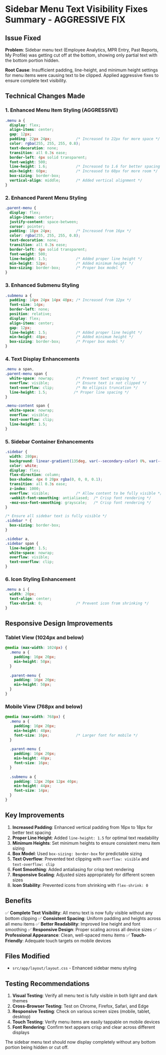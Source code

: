 # Sidebar Menu Text Visibility Fixes Summary - AGGRESSIVE FIX

## Issue Fixed
**Problem**: Sidebar menu text (Employee Analytics, MPR Entry, Past Reports, My Profile) was getting cut off at the bottom, showing only partial text with the bottom portion hidden.

**Root Cause**: Insufficient padding, line-height, and minimum height settings for menu items were causing text to be clipped. Applied aggressive fixes to ensure complete text visibility.

## Technical Changes Made

### 1. Enhanced Menu Item Styling (AGGRESSIVE)
```css
.menu a {
  display: flex;
  align-items: center;
  gap: 12px;
  padding: 22px 24px;           /* Increased to 22px for more space */
  color: rgba(255, 255, 255, 0.8);
  text-decoration: none;
  transition: all 0.3s ease;
  border-left: 4px solid transparent;
  font-weight: 500;
  line-height: 1.6;             /* Increased to 1.6 for better spacing */
  min-height: 60px;             /* Increased to 60px for more room */
  box-sizing: border-box;
  vertical-align: middle;       /* Added vertical alignment */
}
```

### 2. Enhanced Parent Menu Styling
```css
.parent-menu {
  display: flex;
  align-items: center;
  justify-content: space-between;
  cursor: pointer;
  padding: 18px 24px;           /* Increased from 16px */
  color: rgba(255, 255, 255, 0.8);
  text-decoration: none;
  transition: all 0.3s ease;
  border-left: 4px solid transparent;
  font-weight: 500;
  line-height: 1.5;             /* Added proper line height */
  min-height: 52px;             /* Added minimum height */
  box-sizing: border-box;       /* Proper box model */
}
```

### 3. Enhanced Submenu Styling
```css
.submenu a {
  padding: 14px 24px 14px 48px; /* Increased from 12px */
  font-size: 14px;
  border-left: none;
  position: relative;
  display: flex;
  align-items: center;
  gap: 12px;
  line-height: 1.5;             /* Added proper line height */
  min-height: 48px;             /* Added minimum height */
  box-sizing: border-box;       /* Proper box model */
}
```

### 4. Text Display Enhancements
```css
.menu a span,
.parent-menu span {
  white-space: nowrap;          /* Prevent text wrapping */
  overflow: visible;            /* Ensure text is not clipped */
  text-overflow: clip;          /* No ellipsis truncation */
  line-height: 1.5;            /* Proper line spacing */
}

.menu-content span {
  white-space: nowrap;
  overflow: visible;
  text-overflow: clip;
  line-height: 1.5;
}
```

### 5. Sidebar Container Enhancements
```css
.sidebar {
  width: 280px;
  background: linear-gradient(135deg, var(--secondary-color) 0%, var(--primary-color) 100%);
  color: white;
  display: flex;
  flex-direction: column;
  box-shadow: 4px 0 20px rgba(0, 0, 0, 0.1);
  transition: all 0.3s ease;
  z-index: 1000;
  overflow: visible;            /* Allow content to be fully visible */
  -webkit-font-smoothing: antialiased;  /* Crisp font rendering */
  -moz-osx-font-smoothing: grayscale;   /* Crisp font rendering */
}

/* Ensure all sidebar text is fully visible */
.sidebar * {
  box-sizing: border-box;
}

.sidebar a,
.sidebar span {
  line-height: 1.5;
  white-space: nowrap;
  overflow: visible;
  text-overflow: clip;
}
```

### 6. Icon Styling Enhancement
```css
.menu a i {
  width: 20px;
  text-align: center;
  flex-shrink: 0;               /* Prevent icon from shrinking */
}
```

## Responsive Design Improvements

### Tablet View (1024px and below)
```css
@media (max-width: 1024px) {
  .menu a {
    padding: 16px 20px;
    min-height: 50px;
  }
  
  .parent-menu {
    padding: 16px 20px;
    min-height: 50px;
  }
}
```

### Mobile View (768px and below)
```css
@media (max-width: 768px) {
  .menu a {
    padding: 16px 20px;
    min-height: 48px;
    font-size: 16px;            /* Larger font for mobile */
  }
  
  .parent-menu {
    padding: 16px 20px;
    min-height: 48px;
    font-size: 16px;
  }
  
  .submenu a {
    padding: 12px 20px 12px 40px;
    min-height: 44px;
    font-size: 14px;
  }
}
```

## Key Improvements

1. **Increased Padding**: Enhanced vertical padding from 16px to 18px for better text spacing
2. **Proper Line Height**: Added `line-height: 1.5` for optimal text readability
3. **Minimum Heights**: Set minimum heights to ensure consistent menu item sizing
4. **Box Model**: Used `box-sizing: border-box` for predictable sizing
5. **Text Overflow**: Prevented text clipping with `overflow: visible` and `text-overflow: clip`
6. **Font Smoothing**: Added antialiasing for crisp text rendering
7. **Responsive Scaling**: Adjusted sizes appropriately for different screen sizes
8. **Icon Stability**: Prevented icons from shrinking with `flex-shrink: 0`

## Benefits

✅ **Complete Text Visibility**: All menu text is now fully visible without any bottom clipping
✅ **Consistent Spacing**: Uniform padding and heights across all menu items
✅ **Better Readability**: Improved line height and font smoothing
✅ **Responsive Design**: Proper scaling across all device sizes
✅ **Professional Appearance**: Clean, well-spaced menu items
✅ **Touch-Friendly**: Adequate touch targets on mobile devices

## Files Modified

- `src/app/layout/layout.css` - Enhanced sidebar menu styling

## Testing Recommendations

1. **Visual Testing**: Verify all menu text is fully visible in both light and dark themes
2. **Cross-Browser Testing**: Test on Chrome, Firefox, Safari, and Edge
3. **Responsive Testing**: Check on various screen sizes (mobile, tablet, desktop)
4. **Touch Testing**: Verify menu items are easily tappable on mobile devices
5. **Font Rendering**: Confirm text appears crisp and clear across different displays

The sidebar menu text should now display completely without any bottom portion being hidden or cut off.